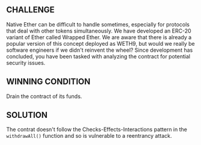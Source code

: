 ## CHALLENGE

Native Ether can be difficult to handle sometimes, especially for protocols that deal with other tokens simultaneously. We have developed an ERC-20 variant of Ether called Wrapped Ether. We are aware that there is already a popular version of this concept deployed as WETH9, but would we really be software engineers if we didn't reinvent the wheel? Since development has concluded, you have been tasked with analyzing the contract for potential security issues.


## WINNING CONDITION

Drain the contract of its funds.


## SOLUTION

The contrat doesn't follow the Checks-Effects-Interactions pattern in the `withdrawAll()` function and so is vulnerable to a reentrancy attack.